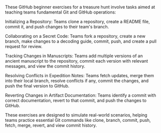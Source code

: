 These GitHub beginner exercises for a treasure hunt involve tasks aimed at teaching teams fundamental Git and GitHub operations:

Initializing a Repository: Teams clone a repository, create a README file, commit it, and push changes to their team's branch.

Collaborating on a Secret Code: Teams fork a repository, create a new branch, make changes to a decoding guide, commit, push, and create a pull request for review.

Tracking Changes in Manuscripts: Teams add multiple versions of an ancient manuscript to the repository, commit each version with relevant messages, and view the commit history.

Resolving Conflicts in Expedition Notes: Teams fetch updates, merge them into their local branch, resolve conflicts if any, commit the changes, and push the final version to GitHub.

Reverting Changes in Artifact Documentation: Teams identify a commit with correct documentation, revert to that commit, and push the changes to GitHub.

These exercises are designed to simulate real-world scenarios, helping teams practice essential Git commands like clone, branch, commit, push, fetch, merge, revert, and view commit history.